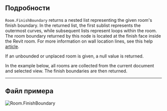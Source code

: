 ## Подробности
`Room.FinishBoundary` returns a nested list representing the given room's finish boundary. In the returned list, the first sublist represents the outermost curves, while subsequent lists represent loops within the room. The room boundary returned by this node is located at the finish face inside the Revit room. For more information on wall location lines, see this help [article](https://help.autodesk.com/view/RVT/2024/ENU/?guid=GUID-0BB62832-36DD-4E06-A9D4-EE98CE0FCF89).

If an unbounded or unplaced room is given, a null value is returned.

In the example below, all rooms are collected from the current document and selected view. The finish boundaries are then returned.
___
## Файл примера

![Room.FinishBoundary](./Revit.Elements.Room.FinishBoundary_img.jpg)
